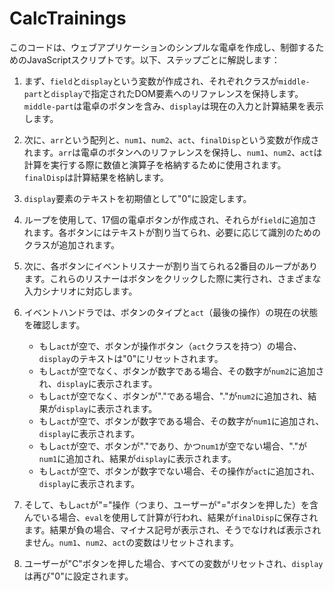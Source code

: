 # CalcTrainings

このコードは、ウェブアプリケーションのシンプルな電卓を作成し、制御するためのJavaScriptスクリプトです。以下、ステップごとに解説します：

1. まず、`field`と`display`という変数が作成され、それぞれクラスが`middle-part`と`display`で指定されたDOM要素へのリファレンスを保持します。`middle-part`は電卓のボタンを含み、`display`は現在の入力と計算結果を表示します。

2. 次に、`arr`という配列と、`num1`、`num2`、`act`、`finalDisp`という変数が作成されます。`arr`は電卓のボタンへのリファレンスを保持し、`num1`、`num2`、`act`は計算を実行する際に数値と演算子を格納するために使用されます。`finalDisp`は計算結果を格納します。

3. `display`要素のテキストを初期値として"0"に設定します。

4. ループを使用して、17個の電卓ボタンが作成され、それらが`field`に追加されます。各ボタンにはテキストが割り当てられ、必要に応じて識別のためのクラスが追加されます。

5. 次に、各ボタンにイベントリスナーが割り当てられる2番目のループがあります。これらのリスナーはボタンをクリックした際に実行され、さまざまな入力シナリオに対応します。

6. イベントハンドラでは、ボタンのタイプと`act`（最後の操作）の現在の状態を確認します。

   - もし`act`が空で、ボタンが操作ボタン（`act`クラスを持つ）の場合、`display`のテキストは"0"にリセットされます。
   - もし`act`が空でなく、ボタンが数字である場合、その数字が`num2`に追加され、`display`に表示されます。
   - もし`act`が空でなく、ボタンが"."である場合、"."が`num2`に追加され、結果が`display`に表示されます。
   - もし`act`が空で、ボタンが数字である場合、その数字が`num1`に追加され、`display`に表示されます。
   - もし`act`が空で、ボタンが"."であり、かつ`num1`が空でない場合、"."が`num1`に追加され、結果が`display`に表示されます。
   - もし`act`が空で、ボタンが数字でない場合、その操作が`act`に追加され、`display`に表示されます。

7. そして、もし`act`が"="操作（つまり、ユーザーが"="ボタンを押した）を含んでいる場合、`eval`を使用して計算が行われ、結果が`finalDisp`に保存されます。結果が負の場合、マイナス記号が表示され、そうでなければ表示されません。`num1`、`num2`、`act`の変数はリセットされます。

8. ユーザーが"C"ボタンを押した場合、すべての変数がリセットされ、`display`は再び"0"に設定されます。
